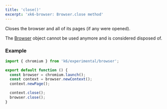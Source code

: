 ```yaml
---
title: 'close()'
excerpt: 'xk6-browser: Browser.close method'
---
```


Closes the browser and all of its pages (if any were opened).

The [Browser](/javascript-api/xk6-browser/api/browser/) object cannot be used anymore and is considered disposed of.


### Example

<CodeGroup labels={[]}>

```javascript
import { chromium } from 'k6/experimental/browser';

export default function () {
  const browser = chromium.launch();
  const context = browser.newContext();
  context.newPage();

  context.close();
  browser.close();
}
```

</CodeGroup>